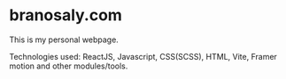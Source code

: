 # branosaly.com

This is my personal webpage.

Technologies used:  ReactJS, Javascript, CSS(SCSS), HTML, Vite, Framer motion and other modules/tools.
